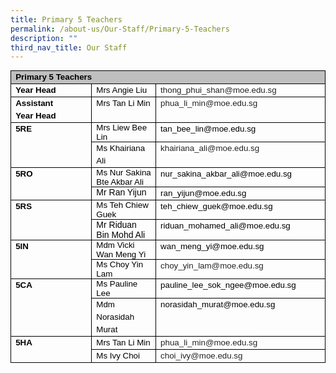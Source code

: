 ```yaml
---
title: Primary 5 Teachers
permalink: /about-us/Our-Staff/Primary-5-Teachers
description: ""
third_nav_title: Our Staff
---
```

<table style="margin: 0px; outline: 0px; padding: 0px; border-collapse: collapse; max-width: 100%; color: rgb(0, 0, 0); font-family: Helvetica; font-size: 13px; font-style: normal; font-variant-ligatures: normal; font-variant-caps: normal; font-weight: 400; letter-spacing: normal; orphans: 2; text-align: left; text-transform: none; white-space: normal; widows: 2; word-spacing: 0px; -webkit-text-stroke-width: 0px; text-decoration-thickness: initial; text-decoration-style: initial; text-decoration-color: initial; width: 501.25pt;" width="0" cellpadding="0" cellspacing="0" border="0" class="MsoNormalTable"><tbody style="margin: 0px; outline: 0px; padding: 0px;"><tr style="margin: 0px; outline: 0px; padding: 0px; height: 15.55pt;"><td style="margin: 0px; outline: 0px; padding: 0in 5.4pt; width: 501.25pt; border: 1pt solid windowtext; background: rgb(191, 191, 191); height: 15.55pt;" valign="top" colspan="3" width="668"><p style="margin: 0px 0px 0.0001pt; outline: 0px; padding: 0px; line-height: 15pt; color: rgb(0, 0, 0); font-family: Helvetica; font-size: 13px;" class="MsoNormal"><b style="margin: 0px; outline: 0px; padding: 0px;"><span style="margin: 0px; outline: 0px; padding: 0px; font-size: 10pt; font-family: Helvetica, sans-serif;">Primary 5 Teachers</span></b><span style="margin: 0px; outline: 0px; padding: 0px; font-size: 10pt; font-family: Helvetica, sans-serif;"></span></p></td></tr><tr style="margin: 0px; outline: 0px; padding: 0px; height: 14.75pt;"><td style="margin: 0px; outline: 0px; padding: 0in 5.4pt; width: 156.65pt; border-right: 1pt solid windowtext; border-bottom: 1pt solid windowtext; border-left: 1pt solid windowtext; border-image: initial; border-top: none; height: 14.75pt;" valign="top" width="209"><p style="margin: 0px 0px 0.0001pt; outline: 0px; padding: 0px; line-height: 15pt; color: rgb(0, 0, 0); font-family: Helvetica; font-size: 13px;" class="MsoNormal"><b style="margin: 0px; outline: 0px; padding: 0px;"><span style="margin: 0px; outline: 0px; padding: 0px; font-size: 10pt; font-family: Helvetica, sans-serif;">Year Head</span></b><span style="margin: 0px; outline: 0px; padding: 0px; font-size: 10pt; font-family: Helvetica, sans-serif;"></span></p></td><td style="margin: 0px; outline: 0px; padding: 0in 5.4pt; width: 100.95pt; border-top: none; border-left: none; border-bottom: 1pt solid windowtext; border-right: 1pt solid windowtext; height: 14.75pt;" valign="top" width="135"><p style="margin: 0px 0px 0.0001pt; outline: 0px; padding: 0px; line-height: 15pt; color: rgb(0, 0, 0); font-family: Helvetica; font-size: 13px;" class="MsoNormal"><span style="margin: 0px; outline: 0px; padding: 0px; font-size: 10pt; font-family: Helvetica, sans-serif;">Mrs Angie Liu</span></p></td><td style="margin: 0px; outline: 0px; padding: 0in 5.4pt; width: 243.65pt; border-top: none; border-left: none; border-bottom: 1pt solid windowtext; border-right: 1pt solid windowtext; height: 14.75pt;" valign="top" width="325"><p style="margin: 0px 0px 0.0001pt; outline: 0px; padding: 0px; line-height: 15pt; color: rgb(0, 0, 0); font-family: Helvetica; font-size: 13px;" class="MsoNormal"><span style="margin: 0px; outline: 0px; padding: 0px; font-size: 10pt; font-family: Helvetica, sans-serif; color: rgb(34, 34, 34); background: white;">thong_phui_shan@moe.edu.sg</span><span style="margin: 0px; outline: 0px; padding: 0px; font-size: 10pt; font-family: Helvetica, sans-serif;"></span></p></td></tr><tr style="margin: 0px; outline: 0px; padding: 0px; height: 14.75pt;"><td style="margin: 0px; outline: 0px; padding: 0in 5.4pt; width: 156.65pt; border-right: 1pt solid windowtext; border-bottom: 1pt solid windowtext; border-left: 1pt solid windowtext; border-image: initial; border-top: none; height: 14.75pt;" valign="top" width="209"><p style="margin: 0px 0px 0.0001pt; outline: 0px; padding: 0px; line-height: 15pt; color: rgb(0, 0, 0); font-family: Helvetica; font-size: 13px;" class="MsoNormal"><b style="margin: 0px; outline: 0px; padding: 0px;"><span style="margin: 0px; outline: 0px; padding: 0px; font-size: 10pt; font-family: Helvetica, sans-serif;">Assistant</span></b><span style="margin: 0px; outline: 0px; padding: 0px; font-size: 10pt; font-family: Helvetica, sans-serif;"></span></p><p style="margin: 0px 0px 0.0001pt; outline: 0px; padding: 0px; line-height: 15pt; color: rgb(0, 0, 0); font-family: Helvetica; font-size: 13px;" class="MsoNormal"><b style="margin: 0px; outline: 0px; padding: 0px;"><span style="margin: 0px; outline: 0px; padding: 0px; font-size: 10pt; font-family: Helvetica, sans-serif;">Year Head</span></b><span style="margin: 0px; outline: 0px; padding: 0px; font-size: 10pt; font-family: Helvetica, sans-serif;"></span></p></td><td style="margin: 0px; outline: 0px; padding: 0in 5.4pt; width: 100.95pt; border-top: none; border-left: none; border-bottom: 1pt solid windowtext; border-right: 1pt solid windowtext; height: 14.75pt;" valign="top" width="135"><p style="margin: 0px 0px 0.0001pt; outline: 0px; padding: 0px; line-height: 15pt; color: rgb(0, 0, 0); font-family: Helvetica; font-size: 13px;" class="MsoNormal"><span style="margin: 0px; outline: 0px; padding: 0px; font-size: 10pt; font-family: Helvetica, sans-serif;">Mrs Tan Li Min</span></p></td><td style="margin: 0px; outline: 0px; padding: 0in 5.4pt; width: 243.65pt; border-top: none; border-left: none; border-bottom: 1pt solid windowtext; border-right: 1pt solid windowtext; height: 14.75pt;" valign="top" width="325"><p style="margin: 0px 0px 0.0001pt; outline: 0px; padding: 0px; line-height: 15pt; color: rgb(0, 0, 0); font-family: Helvetica; font-size: 13px;" class="MsoNormal"><span style="margin: 0px; outline: 0px; padding: 0px; font-size: 10pt; font-family: Helvetica, sans-serif; color: rgb(34, 34, 34); background: white;">phua_li_min@moe.edu.sg</span><span style="margin: 0px; outline: 0px; padding: 0px; font-size: 10pt; font-family: Helvetica, sans-serif;"></span></p></td></tr><tr style="margin: 0px; outline: 0px; padding: 0px; height: 7.75pt;"><td style="margin: 0px; outline: 0px; padding: 0in 5.4pt; width: 156.65pt; border-right: 1pt solid windowtext; border-bottom: 1pt solid windowtext; border-left: 1pt solid windowtext; border-image: initial; border-top: none; height: 7.75pt;" valign="top" rowspan="2" width="209"><p style="margin: 0px 0px 0.0001pt; outline: 0px; padding: 0px; line-height: 15pt; color: rgb(0, 0, 0); font-family: Helvetica; font-size: 13px;" class="MsoNormal"><b style="margin: 0px; outline: 0px; padding: 0px;"><span style="margin: 0px; outline: 0px; padding: 0px; font-size: 10pt; font-family: Helvetica, sans-serif;">5RE</span></b><span style="margin: 0px; outline: 0px; padding: 0px; font-size: 10pt; font-family: Helvetica, sans-serif;"></span></p><p style="margin: 0px 0px 0.0001pt; outline: 0px; padding: 0px; line-height: 15pt; color: rgb(0, 0, 0); font-family: Helvetica; font-size: 13px;" class="MsoNormal"><b style="margin: 0px; outline: 0px; padding: 0px;"><span style="margin: 0px; outline: 0px; padding: 0px; font-size: 10pt; font-family: Helvetica, sans-serif;">&nbsp;</span></b><span style="margin: 0px; outline: 0px; padding: 0px; font-size: 10pt; font-family: Helvetica, sans-serif;"></span></p></td><td style="margin: 0px; outline: 0px; padding: 0in 5.4pt; width: 100.95pt; border-top: none; border-left: none; border-bottom: 1pt solid windowtext; border-right: 1pt solid windowtext; height: 7.75pt;" valign="top" width="135"><p style="margin: 0px 0px 0.0001pt; outline: 0px; padding: 0px; line-height: normal; color: rgb(0, 0, 0); font-family: Helvetica; font-size: 13px;" class="MsoNormal"><span style="margin: 0px; outline: 0px; padding: 0px; font-size: 10pt; font-family: Arial, sans-serif;" lang="EN-SG">Mrs Liew Bee Lin</span><span style="margin: 0px; outline: 0px; padding: 0px; font-size: 10pt; font-family: Helvetica, sans-serif;"></span></p></td><td style="margin: 0px; outline: 0px; padding: 0in 5.4pt; width: 243.65pt; border-top: none; border-left: none; border-bottom: 1pt solid windowtext; border-right: 1pt solid windowtext; height: 7.75pt;" valign="top" width="325"><p style="margin: 0px 0px 0.0001pt; outline: 0px; padding: 0px; line-height: 15pt; color: rgb(0, 0, 0); font-family: Helvetica; font-size: 13px;" class="MsoNormal"><span style="margin: 0px; outline: 0px; padding: 0px; font-size: 10pt; font-family: Arial, sans-serif;">tan_bee_lin@moe.edu.sg</span><span style="margin: 0px; outline: 0px; padding: 0px; font-size: 10pt; font-family: Helvetica, sans-serif;"></span></p></td></tr><tr style="margin: 0px; outline: 0px; padding: 0px; height: 7.75pt;"><td style="margin: 0px; outline: 0px; padding: 0in 5.4pt; width: 100.95pt; border-top: none; border-left: none; border-bottom: 1pt solid windowtext; border-right: 1pt solid windowtext; height: 7.75pt;" valign="top" width="135"><p style="margin: 0px 0px 0.0001pt; outline: 0px; padding: 0px; line-height: 15pt; color: rgb(0, 0, 0); font-family: Helvetica; font-size: 13px;" class="MsoNormal"><span style="margin: 0px; outline: 0px; padding: 0px; font-size: 10pt; font-family: Helvetica, sans-serif;">Ms Khairiana Ali</span></p></td><td style="margin: 0px; outline: 0px; padding: 0in 5.4pt; width: 243.65pt; border-top: none; border-left: none; border-bottom: 1pt solid windowtext; border-right: 1pt solid windowtext; height: 7.75pt;" valign="top" width="325"><p style="margin: 0px 0px 0.0001pt; outline: 0px; padding: 0px; line-height: 15pt; color: rgb(0, 0, 0); font-family: Helvetica; font-size: 13px;" class="MsoNormal"><span style="margin: 0px; outline: 0px; padding: 0px; font-size: 10pt; font-family: Arial, sans-serif; color: rgb(34, 34, 34); background: white;">khairiana_ali@moe.edu.sg</span><span style="margin: 0px; outline: 0px; padding: 0px; font-size: 10pt; font-family: Helvetica, sans-serif;"></span></p></td></tr><tr style="margin: 0px; outline: 0px; padding: 0px; height: 7.75pt;"><td style="margin: 0px; outline: 0px; padding: 0in 5.4pt; width: 156.65pt; border-right: 1pt solid windowtext; border-bottom: 1pt solid windowtext; border-left: 1pt solid windowtext; border-image: initial; border-top: none; height: 7.75pt;" valign="top" rowspan="2" width="209"><p style="margin: 0px 0px 0.0001pt; outline: 0px; padding: 0px; line-height: 15pt; color: rgb(0, 0, 0); font-family: Helvetica; font-size: 13px;" class="MsoNormal"><b style="margin: 0px; outline: 0px; padding: 0px;"><span style="margin: 0px; outline: 0px; padding: 0px; font-size: 10pt; font-family: Helvetica, sans-serif;">5RO</span></b><span style="margin: 0px; outline: 0px; padding: 0px; font-size: 10pt; font-family: Helvetica, sans-serif;"></span></p></td><td style="margin: 0px; outline: 0px; padding: 0in 5.4pt; width: 100.95pt; border-top: none; border-left: none; border-bottom: 1pt solid windowtext; border-right: 1pt solid windowtext; height: 7.75pt;" valign="top" width="135"><p style="margin: 0px 0px 0.0001pt; outline: 0px; padding: 0px; line-height: normal; color: rgb(0, 0, 0); font-family: Helvetica; font-size: 13px;" class="MsoNormal"><span style="margin: 0px; outline: 0px; padding: 0px; font-size: 10pt; font-family: Arial, sans-serif;" lang="EN-GB">Ms Nur Sakina Bte Akbar Ali</span><span style="margin: 0px; outline: 0px; padding: 0px; font-size: 10pt; font-family: Helvetica, sans-serif;"></span></p></td><td style="margin: 0px; outline: 0px; padding: 0in 5.4pt; width: 243.65pt; border-top: none; border-left: none; border-bottom: 1pt solid windowtext; border-right: 1pt solid windowtext; height: 7.75pt;" valign="top" width="325"><p style="margin: 0px 0px 0.0001pt; outline: 0px; padding: 0px; line-height: 15pt; color: rgb(0, 0, 0); font-family: Helvetica; font-size: 13px;" class="MsoNormal"><span style="margin: 0px; outline: 0px; padding: 0px; font-size: 10pt; font-family: Arial, sans-serif;">nur_sakina_akbar_ali@moe.edu.sg</span><span style="margin: 0px; outline: 0px; padding: 0px; font-size: 10pt; font-family: Helvetica, sans-serif;"></span></p></td></tr><tr style="margin: 0px; outline: 0px; padding: 0px; height: 7.75pt;"><td style="margin: 0px; outline: 0px; padding: 0in 5.4pt; width: 100.95pt; border-top: none; border-left: none; border-bottom: 1pt solid windowtext; border-right: 1pt solid windowtext; height: 7.75pt;" valign="top" width="135"><p style="margin: 0px 0px 0.0001pt; outline: 0px; padding: 0px; line-height: normal; color: rgb(0, 0, 0); font-family: Helvetica; font-size: 13px;" class="MsoNormal"><span style="margin: 0px; outline: 0px; padding: 0px; font-size: 10.5pt; font-family: Helvetica, sans-serif;" lang="EN-GB">Mr Ran Yijun</span><span style="margin: 0px; outline: 0px; padding: 0px; font-size: 10pt; font-family: Helvetica, sans-serif;"></span></p></td><td style="margin: 0px; outline: 0px; padding: 0in 5.4pt; width: 243.65pt; border-top: none; border-left: none; border-bottom: 1pt solid windowtext; border-right: 1pt solid windowtext; height: 7.75pt;" valign="top" width="325"><p style="margin: 0px 0px 0.0001pt; outline: 0px; padding: 0px; line-height: 15pt; color: rgb(0, 0, 0); font-family: Helvetica; font-size: 13px;" class="MsoNormal"><span style="margin: 0px; outline: 0px; padding: 0px; font-size: 10pt; font-family: Helvetica, sans-serif;">ran_yijun@moe.edu.sg</span></p></td></tr><tr style="margin: 0px; outline: 0px; padding: 0px; height: 7.75pt;"><td style="margin: 0px; outline: 0px; padding: 0in 5.4pt; width: 156.65pt; border-right: 1pt solid windowtext; border-bottom: 1pt solid windowtext; border-left: 1pt solid windowtext; border-image: initial; border-top: none; height: 7.75pt;" valign="top" rowspan="2" width="209"><p style="margin: 0px 0px 0.0001pt; outline: 0px; padding: 0px; line-height: 15pt; color: rgb(0, 0, 0); font-family: Helvetica; font-size: 13px;" class="MsoNormal"><b style="margin: 0px; outline: 0px; padding: 0px;"><span style="margin: 0px; outline: 0px; padding: 0px; font-size: 10pt; font-family: Helvetica, sans-serif;">5RS</span></b><span style="margin: 0px; outline: 0px; padding: 0px; font-size: 10pt; font-family: Helvetica, sans-serif;"></span></p></td><td style="margin: 0px; outline: 0px; padding: 0in 5.4pt; width: 100.95pt; border-top: none; border-left: none; border-bottom: 1pt solid windowtext; border-right: 1pt solid windowtext; height: 7.75pt;" valign="top" width="135"><p style="margin: 0px 0px 0.0001pt; outline: 0px; padding: 0px; line-height: normal; color: rgb(0, 0, 0); font-family: Helvetica; font-size: 13px;" class="MsoNormal"><span style="margin: 0px; outline: 0px; padding: 0px; font-size: 10pt; font-family: Helvetica, sans-serif;">Ms Teh Chiew Guek</span></p></td><td style="margin: 0px; outline: 0px; padding: 0in 5.4pt; width: 243.65pt; border-top: none; border-left: none; border-bottom: 1pt solid windowtext; border-right: 1pt solid windowtext; height: 7.75pt;" valign="top" width="325"><p style="margin: 0px 0px 0.0001pt; outline: 0px; padding: 0px; line-height: 15pt; color: rgb(0, 0, 0); font-family: Helvetica; font-size: 13px;" class="MsoNormal"><span style="margin: 0px; outline: 0px; padding: 0px; font-size: 10pt; font-family: Helvetica, sans-serif;">teh_chiew_guek@moe.edu.sg</span></p></td></tr><tr style="margin: 0px; outline: 0px; padding: 0px; height: 7.75pt;"><td style="margin: 0px; outline: 0px; padding: 0in 5.4pt; width: 100.95pt; border-top: none; border-left: none; border-bottom: 1pt solid windowtext; border-right: 1pt solid windowtext; height: 7.75pt;" valign="top" width="135"><p style="margin: 0px 0px 0.0001pt; outline: 0px; padding: 0px; line-height: normal; color: rgb(0, 0, 0); font-family: Helvetica; font-size: 13px;" class="MsoNormal"><span style="margin: 0px; outline: 0px; padding: 0px; font-size: 10.5pt; font-family: Helvetica, sans-serif;" lang="EN-GB">Mr Riduan Bin Mohd Ali</span><span style="margin: 0px; outline: 0px; padding: 0px; font-size: 10pt; font-family: Helvetica, sans-serif;"></span></p></td><td style="margin: 0px; outline: 0px; padding: 0in 5.4pt; width: 243.65pt; border-top: none; border-left: none; border-bottom: 1pt solid windowtext; border-right: 1pt solid windowtext; height: 7.75pt;" valign="top" width="325"><p style="margin: 0px 0px 0.0001pt; outline: 0px; padding: 0px; line-height: 15pt; color: rgb(0, 0, 0); font-family: Helvetica; font-size: 13px;" class="MsoNormal"><span style="margin: 0px; outline: 0px; padding: 0px; font-size: 10pt; font-family: Helvetica, sans-serif;">riduan_mohamed_ali@moe.edu.sg</span></p></td></tr><tr style="margin: 0px; outline: 0px; padding: 0px; height: 7.75pt;"><td style="margin: 0px; outline: 0px; padding: 0in 5.4pt; width: 156.65pt; border-right: 1pt solid windowtext; border-bottom: 1pt solid windowtext; border-left: 1pt solid windowtext; border-image: initial; border-top: none; height: 7.75pt;" valign="top" rowspan="2" width="209"><p style="margin: 0px 0px 0.0001pt; outline: 0px; padding: 0px; line-height: 15pt; color: rgb(0, 0, 0); font-family: Helvetica; font-size: 13px;" class="MsoNormal"><b style="margin: 0px; outline: 0px; padding: 0px;"><span style="margin: 0px; outline: 0px; padding: 0px; font-size: 10pt; font-family: Helvetica, sans-serif;">5IN</span></b><span style="margin: 0px; outline: 0px; padding: 0px; font-size: 10pt; font-family: Helvetica, sans-serif;"></span></p></td><td style="margin: 0px; outline: 0px; padding: 0in 5.4pt; width: 100.95pt; border-top: none; border-left: none; border-bottom: 1pt solid windowtext; border-right: 1pt solid windowtext; height: 7.75pt;" valign="top" width="135"><p style="margin: 0px 0px 0.0001pt; outline: 0px; padding: 0px; line-height: normal; color: rgb(0, 0, 0); font-family: Helvetica; font-size: 13px;" class="MsoNormal"><span style="margin: 0px; outline: 0px; padding: 0px; font-size: 10pt; font-family: Arial, sans-serif;" lang="EN-SG">Mdm Vicki Wan Meng Yi</span><span style="margin: 0px; outline: 0px; padding: 0px; font-size: 10pt; font-family: Helvetica, sans-serif;"></span></p></td><td style="margin: 0px; outline: 0px; padding: 0in 5.4pt; width: 243.65pt; border-top: none; border-left: none; border-bottom: 1pt solid windowtext; border-right: 1pt solid windowtext; height: 7.75pt;" valign="top" width="325"><p style="margin: 0px 0px 0.0001pt; outline: 0px; padding: 0px; line-height: 15pt; color: rgb(0, 0, 0); font-family: Helvetica; font-size: 13px;" class="MsoNormal"><span style="margin: 0px; outline: 0px; padding: 0px; font-size: 10pt; font-family: Arial, sans-serif;">wan_meng_yi@moe.edu.sg</span><span style="margin: 0px; outline: 0px; padding: 0px; font-size: 10pt; font-family: Helvetica, sans-serif;"></span></p></td></tr><tr style="margin: 0px; outline: 0px; padding: 0px; height: 7.75pt;"><td style="margin: 0px; outline: 0px; padding: 0in 5.4pt; width: 100.95pt; border-top: none; border-left: none; border-bottom: 1pt solid windowtext; border-right: 1pt solid windowtext; height: 7.75pt;" valign="top" width="135"><p style="margin: 0px 0px 0.0001pt; outline: 0px; padding: 0px; line-height: normal; color: rgb(0, 0, 0); font-family: Helvetica; font-size: 13px;" class="MsoNormal"><span style="margin: 0px; outline: 0px; padding: 0px; font-size: 10pt; font-family: Arial, sans-serif;">Ms Choy Yin Lam</span><span style="margin: 0px; outline: 0px; padding: 0px; font-size: 10pt; font-family: Helvetica, sans-serif;"></span></p></td><td style="margin: 0px; outline: 0px; padding: 0in 5.4pt; width: 243.65pt; border-top: none; border-left: none; border-bottom: 1pt solid windowtext; border-right: 1pt solid windowtext; height: 7.75pt;" valign="top" width="325"><p style="margin: 0px 0px 0.0001pt; outline: 0px; padding: 0px; line-height: 15pt; color: rgb(0, 0, 0); font-family: Helvetica; font-size: 13px;" class="MsoNormal"><span style="margin: 0px; outline: 0px; padding: 0px; font-size: 10pt; font-family: Arial, sans-serif; color: rgb(34, 34, 34); background: white;">choy_yin_lam@moe.edu.sg</span><span style="margin: 0px; outline: 0px; padding: 0px; font-size: 10pt; font-family: Helvetica, sans-serif;"></span></p></td></tr><tr style="margin: 0px; outline: 0px; padding: 0px; height: 7.75pt;"><td style="margin: 0px; outline: 0px; padding: 0in 5.4pt; width: 156.65pt; border-right: 1pt solid windowtext; border-bottom: 1pt solid windowtext; border-left: 1pt solid windowtext; border-image: initial; border-top: none; height: 7.75pt;" valign="top" rowspan="2" width="209"><p style="margin: 0px 0px 0.0001pt; outline: 0px; padding: 0px; line-height: 15pt; color: rgb(0, 0, 0); font-family: Helvetica; font-size: 13px;" class="MsoNormal"><b style="margin: 0px; outline: 0px; padding: 0px;"><span style="margin: 0px; outline: 0px; padding: 0px; font-size: 10pt; font-family: Helvetica, sans-serif;">5CA</span></b><span style="margin: 0px; outline: 0px; padding: 0px; font-size: 10pt; font-family: Helvetica, sans-serif;"></span></p></td><td style="margin: 0px; outline: 0px; padding: 0in 5.4pt; width: 100.95pt; border-top: none; border-left: none; border-bottom: 1pt solid windowtext; border-right: 1pt solid windowtext; height: 7.75pt;" valign="top" width="135"><p style="margin: 0px 0px 0.0001pt; outline: 0px; padding: 0px; line-height: normal; color: rgb(0, 0, 0); font-family: Helvetica; font-size: 13px;" class="MsoNormal"><span style="margin: 0px; outline: 0px; padding: 0px; font-size: 10pt; font-family: Arial, sans-serif;" lang="EN-SG">Ms Pauline Lee</span><span style="margin: 0px; outline: 0px; padding: 0px; font-size: 10pt; font-family: Helvetica, sans-serif;"></span></p></td><td style="margin: 0px; outline: 0px; padding: 0in 5.4pt; width: 243.65pt; border-top: none; border-left: none; border-bottom: 1pt solid windowtext; border-right: 1pt solid windowtext; height: 7.75pt;" valign="top" width="325"><p style="margin: 0px 0px 0.0001pt; outline: 0px; padding: 0px; line-height: 15pt; color: rgb(0, 0, 0); font-family: Helvetica; font-size: 13px;" class="MsoNormal"><span style="margin: 0px; outline: 0px; padding: 0px; font-size: 10pt; font-family: Arial, sans-serif;">pauline_lee_sok_ngee@moe.edu.sg</span><span style="margin: 0px; outline: 0px; padding: 0px; font-size: 10pt; font-family: Helvetica, sans-serif;"></span></p></td></tr><tr style="margin: 0px; outline: 0px; padding: 0px; height: 7.75pt;"><td style="margin: 0px; outline: 0px; padding: 0in 5.4pt; width: 100.95pt; border-top: none; border-left: none; border-bottom: 1pt solid windowtext; border-right: 1pt solid windowtext; height: 7.75pt;" valign="top" width="135"><p style="margin: 0px 0px 0.0001pt; outline: 0px; padding: 0px; line-height: 15pt; color: rgb(0, 0, 0); font-family: Helvetica; font-size: 13px;" class="MsoNormal"><span style="margin: 0px; outline: 0px; padding: 0px; font-size: 10pt; font-family: Arial, sans-serif;" lang="EN-SG">Mdm Norasidah Murat</span><span style="margin: 0px; outline: 0px; padding: 0px; font-size: 10pt; font-family: Helvetica, sans-serif;"></span></p></td><td style="margin: 0px; outline: 0px; padding: 0in 5.4pt; width: 243.65pt; border-top: none; border-left: none; border-bottom: 1pt solid windowtext; border-right: 1pt solid windowtext; height: 7.75pt;" valign="top" width="325"><p style="margin: 0px 0px 0.0001pt; outline: 0px; padding: 0px; line-height: 15pt; color: rgb(0, 0, 0); font-family: Helvetica; font-size: 13px;" class="MsoNormal"><span style="margin: 0px; outline: 0px; padding: 0px; font-size: 10pt; font-family: Arial, sans-serif;">norasidah_murat@moe.edu.sg</span><span style="margin: 0px; outline: 0px; padding: 0px; font-size: 10pt; font-family: Helvetica, sans-serif;"></span></p></td></tr><tr style="margin: 0px; outline: 0px; padding: 0px; height: 7.75pt;"><td style="margin: 0px; outline: 0px; padding: 0in 5.4pt; width: 156.65pt; border-right: 1pt solid windowtext; border-bottom: 1pt solid windowtext; border-left: 1pt solid windowtext; border-image: initial; border-top: none; height: 7.75pt;" valign="top" rowspan="2" width="209"><p style="margin: 0px 0px 0.0001pt; outline: 0px; padding: 0px; line-height: 15pt; color: rgb(0, 0, 0); font-family: Helvetica; font-size: 13px;" class="MsoNormal"><b style="margin: 0px; outline: 0px; padding: 0px;"><span style="margin: 0px; outline: 0px; padding: 0px; font-size: 10pt; font-family: Helvetica, sans-serif;">5HA</span></b><span style="margin: 0px; outline: 0px; padding: 0px; font-size: 10pt; font-family: Helvetica, sans-serif;"></span></p><p style="margin: 0px 0px 0.0001pt; outline: 0px; padding: 0px; line-height: 15pt; color: rgb(0, 0, 0); font-family: Helvetica; font-size: 13px;" class="MsoNormal"><b style="margin: 0px; outline: 0px; padding: 0px;"><span style="margin: 0px; outline: 0px; padding: 0px; font-size: 10pt; font-family: Helvetica, sans-serif;">&nbsp;</span></b><span style="margin: 0px; outline: 0px; padding: 0px; font-size: 10pt; font-family: Helvetica, sans-serif;"></span></p></td><td style="margin: 0px; outline: 0px; padding: 0in 5.4pt; width: 100.95pt; border-top: none; border-left: none; border-bottom: 1pt solid windowtext; border-right: 1pt solid windowtext; height: 7.75pt;" valign="top" width="135"><p style="margin: 0px 0px 0.0001pt; outline: 0px; padding: 0px; line-height: 15pt; color: rgb(0, 0, 0); font-family: Helvetica; font-size: 13px;" class="MsoNormal"><span style="margin: 0px; outline: 0px; padding: 0px; font-size: 10pt; font-family: Helvetica, sans-serif;">Mrs Tan Li Min</span></p></td><td style="margin: 0px; outline: 0px; padding: 0in 5.4pt; width: 243.65pt; border-top: none; border-left: none; border-bottom: 1pt solid windowtext; border-right: 1pt solid windowtext; height: 7.75pt;" valign="top" width="325"><p style="margin: 0px 0px 0.0001pt; outline: 0px; padding: 0px; line-height: 15pt; color: rgb(0, 0, 0); font-family: Helvetica; font-size: 13px;" class="MsoNormal"><span style="margin: 0px; outline: 0px; padding: 0px; font-size: 10pt; font-family: Arial, sans-serif; color: rgb(34, 34, 34); background: white;">phua_li_min@moe.edu.sg</span><span style="margin: 0px; outline: 0px; padding: 0px; font-size: 10pt; font-family: Helvetica, sans-serif;"></span></p></td></tr><tr style="margin: 0px; outline: 0px; padding: 0px; height: 7.75pt;"><td style="margin: 0px; outline: 0px; padding: 0in 5.4pt; width: 100.95pt; border-top: none; border-left: none; border-bottom: 1pt solid windowtext; border-right: 1pt solid windowtext; height: 7.75pt;" valign="top" width="135"><p style="margin: 0px 0px 0.0001pt; outline: 0px; padding: 0px; line-height: 15pt; color: rgb(0, 0, 0); font-family: Helvetica; font-size: 13px;" class="MsoNormal"><span style="margin: 0px; outline: 0px; padding: 0px; font-size: 10pt; font-family: Helvetica, sans-serif;">Ms Ivy Choi</span></p></td><td style="margin: 0px; outline: 0px; padding: 0in 5.4pt; width: 243.65pt; border-top: none; border-left: none; border-bottom: 1pt solid windowtext; border-right: 1pt solid windowtext; height: 7.75pt;" valign="top" width="325"><p style="margin: 0px 0px 0.0001pt; outline: 0px; padding: 0px; line-height: 15pt; color: rgb(0, 0, 0); font-family: Helvetica; font-size: 13px;" class="MsoNormal"><span style="margin: 0px; outline: 0px; padding: 0px; font-size: 10pt; font-family: Arial, sans-serif; color: rgb(34, 34, 34); background: white;">choi_ivy@moe.edu.sg</span></p></td></tr></tbody></table>